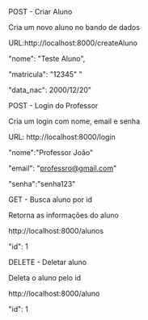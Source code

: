 POST - Criar Aluno

Cria um novo aluno no bando de dados

URL:http://localhost:8000/createAluno

"nome": "Teste Aluno",

"matricula": "12345"
"

"data_nac": 2000/12/20"


POST - Login do Professor

Cria um login com nome, email e senha

URL: http://localhost:8000/login

"nome":"Professor João"

"email": "professro@gmail.com"

"senha":"senha123"

GET - Busca aluno por id

Retorna as informações do aluno


http://localhost:8000/alunos

"id": 1


DELETE - Deletar aluno

Deleta o aluno pelo id

http://localhost:8000/aluno

"id": 1


